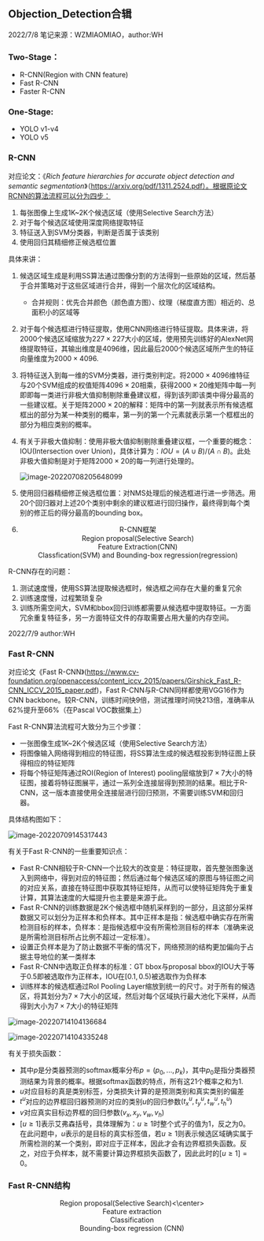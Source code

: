 ## Objection_Detection合辑

2022/7/8  笔记来源：WZMIAOMIAO，author:WH

### Two-Stage：

- R-CNN(Region with CNN feature)
- Fast R-CNN
- Faster R-CNN

### One-Stage:

- YOLO v1-v4
- YOLO v5

### R-CNN

对应论文：《*Rich feature hierarchies for accurate object detection and semantic segmentation*》（https://arxiv.org/pdf/1311.2524.pdf）。根据原论文RCNN的算法流程可以分为四步：

1. 每张图像上生成1K~2K个候选区域（使用Selective Search方法）
2. 对于每个候选区域使用深度网络提取特征
3. 特征送入到SVM分类器，判断是否属于该类别
4. 使用回归其精细修正候选框位置

具体来讲：

1. 候选区域生成是利用SS算法通过图像分割的方法得到一些原始的区域，然后基于合并策略对于这些区域进行合并，得到一个层次化的区域结构。

   - 合并规则：优先合并颜色（颜色直方图）、纹理（梯度直方图）相近的、总面积小的区域等

2. 对于每个候选框进行特征提取，使用CNN网络进行特征提取。具体来讲，将2000个候选区域缩放为$227\times227$大小的区域，使用预先训练好的AlexNet网络提取特征，其输出维度是4096维，因此最后2000个候选区域所产生的特征向量维度为$2000\times4096$.

3. 将特征送入到每一维的SVM分类器，进行类别判定。将$2000\times4096$维特征与20个SVM组成的权值矩阵$4096\times20$相乘，获得$2000\times20$维矩阵中每一列即即每一类进行非极大值抑制剔除重叠建议框，得到该列即该类中得分最高的一些建议框。关于矩阵$2000\times20$的解释：矩阵中的第一列就表示所有候选框框出的部分为某一种类别的概率，第一列的第一个元素就表示第一个框框出的部分为相应类别的概率。

4. 有关于非极大值抑制：使用非极大值抑制剔除重叠建议框，一个重要的概念：IOU(Intersection over Union)，具体计算为：$IOU=(A\cup B)/(A\cap B)$。此处非极大值抑制是对于矩阵$2000\times20$的每一列进行处理的。

   ![image-20220708205648099](https://gitee.com/sirwenhao/images/raw/master/image-20220708205648099.png)

5. 使用回归器精细修正候选框位置：对NMS处理后的候选框进行进一步筛选。用20个回归器对上述20个类别中剩余的建议框进行回归操作，最终得到每个类别的修正后的得分最高的bounding box。

6. <center> R-CNN框架 </center>
   <center>Region proposal(Selective Search)</center>
   <center>Feature Extraction(CNN)</center>
   <center>Classfication(SVM)  and   Bounding-box regression(regression)</center>

R-CNN存在的问题：

1. 测试速度慢，使用SS算法提取候选框时，候选框之间存在大量的重复冗余
2. 训练速度慢，过程繁琐复杂
3. 训练所需空间大，SVM和bbox回归训练都需要从候选框中提取特征。一方面冗余重复特征多，另一方面特征文件的存取需要占用大量的内存空间。

2022/7/9  author:WH

### Fast R-CNN

对应论文《Fast R-CNN》(https://www.cv-foundation.org/openaccess/content_iccv_2015/papers/Girshick_Fast_R-CNN_ICCV_2015_paper.pdf)，Fast R-CNN与R-CNN同样都使用VGG16作为CNN backbone。较R-CNN，训练时间快9倍，测试推理时间快213倍，准确率从62%提升至66%（在Pascal VOC数据集上）

Fast R-CNN算法流程可大致分为三个步骤：

- 一张图像生成1K~2K个候选区域（使用Selective Search方法）
- 将图像输入网络得到相应的特征图，将SS算法生成的候选框投影到特征图上获得相应的特征矩阵
- 将每个特征矩阵通过ROI(Region of Interest) pooling层缩放到$7\times7$大小的特征图，接着将特征图展平，通过一系列全连接层得到预测的结果。相比于R-CNN，这一版本直接使用全连接层进行回归预测，不需要训练SVM和回归器。

具体结构图如下：

![image-20220709145317443](https://gitee.com/sirwenhao/images/raw/master/image-20220709145317443.png)

有关于Fast R-CNN的一些重要知识点：

- Fast R-CNN相较于R-CNN一个比较大的改变是：特征提取，首先整张图象送入到网络中，得到对应的特征图；然后通过每个候选区域的原图与特征图之间的对应关系，直接在特征图中获取其特征矩阵，从而可以使特征矩阵免于重复计算，其算法速度的大幅提升也主要是来源于此。
- Fast R-CNN的训练数据是2K个候选框中随机采样到的一部分，且这部分采样数据又可以划分为正样本和负样本。其中正样本是指：候选框中确实存在所需检测目标的样本，负样本：是指候选框中没有所需检测目标的样本（准确来说是所需检测目标所占比例不超过一定标准）。
- 设置正负样本是为了防止数据不平衡的情况下，网络预测的结构更加偏向于占据主导地位的某一类样本
- Fast R-CNN中选取正负样本的标准：GT bbox与proposal bbox的IOU大于等于0.5即被选取作为正样本，IOU在$[0.1,0.5)$被选取作为负样本
- 训练样本的候选框通过RoI Pooling Layer缩放到统一的尺寸。对于所有的候选区，将其划分为$7\times7$大小的区域，然后对每个区域执行最大池化下采样，从而得到大小为$7\times7$大小的特征矩阵



![image-20220714104136684](https://gitee.com/sirwenhao/images/raw/master/image-20220714104136684.png)

![image-20220714104335248](https://gitee.com/sirwenhao/images/raw/master/image-20220714104335248.png)

有关于损失函数：

- 其中$p$是分类器预测的softmax概率分布$p=(p_0,...,p_k)$，其中$p_0$是指分类器预测结果为背景的概率。根据softmax函数的特点，所有这21个概率之和为1.
- $u$对应目标的真是类别标签，分类损失计算的是预测类别和真实类别的偏差
- $t^u$对应的边界框回归器预测的对应的类别$u$的回归参数$(t_x^u,t_y^u,t_w^u,t_h^u)$
- $v$对应真实目标边界框的回归参数$(v_x,x_y,v_w,v_h)$
- $[u\geqslant1]$表示艾弗森括号，具体理解为：$u\ge1$时整个式子的值为1，反之为0。在此问题中，$u$表示的是目标的真实标签值，若$u\geq1$则表示候选区域确实属于所需检测的某一个类别，即对应于正样本，因此才会有边界框损失函数。反之，对应于负样本，就不需要计算边界框损失函数了，因此此时的$[u\geq1]=0$。

### Fast R-CNN结构

<center>Region proposal(Selective Search)<\center>
<center>Feature extraction
<center>Classification
<center>Bounding-box regression (CNN)

